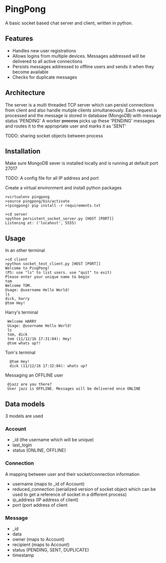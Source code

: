 # PingPong
A basic socket based chat server and client, written in python.


## Features
- Handles new user registrations
- Allows logins from multiple devices. Messages addressed will be delivered to all active connections
- Persists messages addressed to offline users and sends it when they become available
- Checks for duplicate messages

## Architecture

The server is a multi threaded TCP server which can persist connections from client 
and also handle mutiple clients simultaneously.
Each request is processed and the message is stored in database (MongoDB) with message status 'PENDING'
A worker ~~process~~ picks up these 'PENDING' messages and routes it to the appropriate user and marks it as 'SENT'

TODO: sharing socket objects between process

## Installation
Make sure MongoDB sever is installed locally and is running at default port 27017

TODO: A config file for all IP address and port

Create a virtual environment and install python packages

    >virtualenv pingpong
    >source pingpong/bin/activate
    >(pingpong) pip install -r requirements.txt

    >cd server
    >python persistent_socket_server.py [HOST [PORT]]
    Listening at: ('locahost', 5555)

## Usage
In an other terminal

    >cd client
    >python socket_test_client.py [HOST [PORT]]
    Welcome to PingPong!
    (PS: use "ls" to list users. use "quit" to exit)
    Please enter your unique name to begin
    tom
    Welcome TOM.
    Usage: @username Hello World!
    ls
    dick, harry
    @tom Hey!
    
 Harry's terminal
 
     Welcome HARRY
     Usage: @username Hello World!
     ls
     tom, dick
     tom (11/12/16 17:31:04): Hey!
     @tom whats up?!
     
Tom's terminal

      @tom Hey!
      dick (11/12/16 17:32:04): whats up?
      
 Messaging an OFFLINE user
 
     @jazz are you there?
     User jazz is OFFLINE. Messages will be delivered once ONLINE

## Data models
3 models are used
### Account
* _id (the username which will be unique)
* last_login
* status (ONLINE, OFFLINE)

### Connection
A mapping between user and their socket/connection information

* username (maps to _id of Account)
* reduced_connection (serialized version of socket object which can be used to get a reference of socket in a different process)
* ip_address (IP address of client)
* port (port address of client

### Message
* _id 
* data
* owner (maps to Account)
* recipient (maps to Account)
* status (PENDING, SENT, DUPLICATE)
* timestamp

